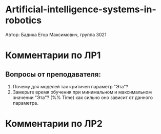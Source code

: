 # Artificial-intelligence-systems-in-robotics
Автор: Бадика Егор Максимович, группа 3021

# Комментарии по ЛР1

## Вопросы от преподавателя:
1) Почему для моделей так критичен параметр "Эта"?
2) Замерьте время обучения при минимальном и максимальном значении "Эта"? (%% Time) как сильно оно зависит от данного параметра. 

# Комментарии по ЛР2
